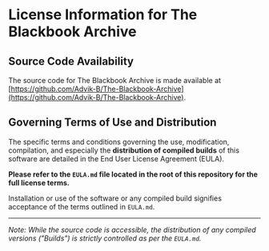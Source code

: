 # License Information for The Blackbook Archive

## Source Code Availability

The source code for The Blackbook Archive is made available at [https://github.com/Advik-B/The-Blackbook-Archive](https://github.com/Advik-B/The-Blackbook-Archive).

## Governing Terms of Use and Distribution

The specific terms and conditions governing the use, modification, compilation, and especially the **distribution of compiled builds** of this software are detailed in the End User License Agreement (EULA).

**Please refer to the `EULA.md` file located in the root of this repository for the full license terms.**

Installation or use of the software or any compiled build signifies acceptance of the terms outlined in `EULA.md`.

---

*Note: While the source code is accessible, the distribution of any compiled versions ("Builds") is strictly controlled as per the `EULA.md`.*
